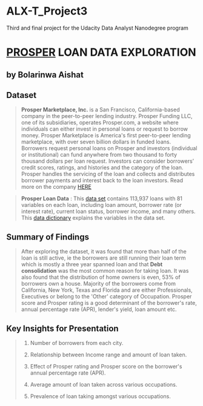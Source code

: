 # ALX-T_Project3
Third and final project for the Udacity Data Analyst Nanodegree program
# [PROSPER]('https://www.prosper.com/') LOAN DATA EXPLORATION

## by Bolarinwa Aishat


## Dataset

> **Prosper Marketplace, Inc.** is a San Francisco, California-based company in the peer-to-peer lending industry. Prosper Funding LLC, one of its subsidiaries, operates Prosper.com, a website where individuals can either invest in personal loans or request to borrow money.
Prosper Marketplace is America's first peer-to-peer lending marketplace, with over seven billion dollars in funded loans. Borrowers request personal loans on Prosper and investors (individual or institutional) can fund anywhere from two thousand to forty thousand dollars per loan request. Investors can consider borrowers’ credit scores, ratings, and histories and the category of the loan. Prosper handles the servicing of the loan and collects and distributes borrower payments and interest back to the loan investors.
Read more on the company [HERE]('https://en.wikipedia.org/wiki/Prosper_Marketplace')

> **Prosper Loan Data** : This [data set]('https://s3.amazonaws.com/udacity-hosted-downloads/ud651/prosperLoanData.csv') contains 113,937 loans with 81 variables on each loan, including loan amount, borrower rate (or interest rate), current loan status, borrower income, and many others. This [data dictionary]('https://www.google.com/url?q=https://docs.google.com/spreadsheet/ccc?key%3D0AllIqIyvWZdadDd5NTlqZ1pBMHlsUjdrOTZHaVBuSlE%26usp%3Dsharing&sa=D&source=editors&ust=1666072219001097&usg=AOvVaw01_FnjF4p7Oc8-HzrgArFd') explains the variables in the data set.



## Summary of Findings

> After exploring the dataset, it was found that more than half of the loan is still active, ie the borrowers are still running their loan term which is mostly a three year spanned loan and that **Debt consolidation** was the most common reason for taking loan. It was also found that the distribution of home owners is even, 53% of borrowers own a house. Majority of the borrowers come from California, New York, Texas and Florida and are either Professionals, Executives or belong to the 'Other' category of Occupation. Prosper score and Prosper rating is a good determinant of the borrower's rate, annual percentage rate (APR), lender's yield, loan amount etc.


## Key Insights for Presentation

> 1) Number of borrowers from each city.
>
> 2) Relationship between Income range and amount of loan taken.
>
> 3) Effect of Prosper rating and Prosper score on the borrower's annual percentage rate (APR).
>
> 4) Average amount of loan taken across various occupations.
>
> 5) Prevalence of loan taking amongst various occupations.
